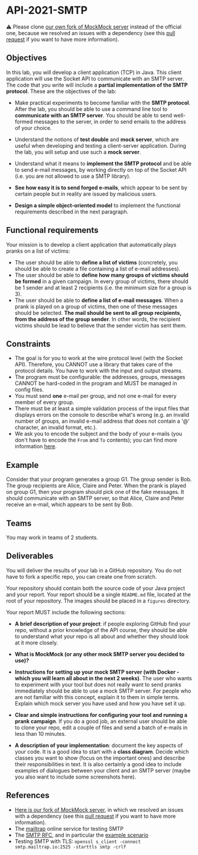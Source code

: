 # API-2021-SMTP

⚠️ Please clone [our own fork of MockMock server](https://github.com/HEIGVD-Course-API/MockMock) instead of the official one, because we resolved an issues with a dependency (see this [pull request](https://github.com/tweakers/MockMock/pull/8) if you want to have more information).

## Objectives

In this lab, you will develop a client application (TCP) in Java. This client application will use the Socket API to communicate with an SMTP server. The code that you write will include a **partial implementation of the SMTP protocol**. These are the objectives of the lab:

* Make practical experiments to become familiar with the **SMTP protocol**. After the lab, you should be able to use a command line tool to **communicate with an SMTP server**. You should be able to send well-formed messages to the server, in order to send emails to the address of your choice.

* Understand the notions of **test double** and **mock server**, which are useful when developing and testing a client-server application. During the lab, you will setup and use such a **mock server**.

* Understand what it means to **implement the SMTP protocol** and be able to send e-mail messages, by working directly on top of the Socket API (i.e. you are not allowed to use a SMTP library).

* **See how easy it is to send forged e-mails**, which appear to be sent by certain people but in reality are issued by malicious users.

* **Design a simple object-oriented model** to implement the functional requirements described in the next paragraph.


## Functional requirements

Your mission is to develop a client application that automatically plays pranks on a list of victims:

* The user should be able to **define a list of victims** (concretely, you should be able to create a file containing a list of e-mail addresses).
* The user should be able to **define how many groups of victims should be formed** in a given campaign. In every group of victims, there should be 1 sender and at least 2 recipients (i.e. the minimum size for a group is 3).
* The user should be able to **define a list of e-mail messages**. When a prank is played on a group of victims, then one of these messages should be selected. **The mail should be sent to all group recipients, from the address of the group sender**. In other words, the recipient victims should be lead to believe that the sender victim has sent them.

## Constraints

- The goal is for you to work at the wire protocol level (with the Socket API). Therefore, you CANNOT use a library that takes care of the protocol details. You have to work with the input and output streams.
- The program must be configurable: the addresses, groups, messages CANNOT be hard-coded in the program and MUST be managed in config files.
- You must send **one** e-mail per group, and not one e-mail for every member of every group.
- There must be at least a simple validation process of the input files that displays errors on the console to describe what's wrong (e.g. an invalid number of groups, an invalid e-mail address that does not contain a '@' character, an invalid format, etc.).
- We ask you to encode the subject and the body of your e-mails (you don't have to encode the `From` and `To` contents); you can find more information [here](https://ncona.com/2011/06/using-utf-8-characters-on-an-e-mail-subject/).


## Example

Consider that your program generates a group G1. The group sender is Bob. The group recipients are Alice, Claire and Peter. When the prank is played on group G1, then your program should pick one of the fake messages. It should communicate with an SMTP server, so that Alice, Claire and Peter receive an e-mail, which appears to be sent by Bob.

## Teams

You may work in teams of 2 students.

## Deliverables

You will deliver the results of your lab in a GitHub repository. You do not have to fork a specific repo, you can create one from scratch.

Your repository should contain both the source code of your Java project and your report. Your report should be a single `README.md` file, located at the root of your repository. The images should be placed in a `figures` directory.

Your report MUST include the following sections:

* **A brief description of your project**: if people exploring GitHub find your repo, without a prior knowledge of the API course, they should be able to understand what your repo is all about and whether they should look at it more closely.

* **What is MockMock (or any other mock SMTP server you decided to use)?**

* **Instructions for setting up your mock SMTP server (with Docker - which you will learn all about in the next 2 weeks)**. The user who wants to experiment with your tool but does not really want to send pranks immediately should be able to use a mock SMTP server. For people who are not familiar with this concept, explain it to them in simple terms. Explain which mock server you have used and how you have set it up.

* **Clear and simple instructions for configuring your tool and running a prank campaign**. If you do a good job, an external user should be able to clone your repo, edit a couple of files and send a batch of e-mails in less than 10 minutes.

* **A description of your implementation**: document the key aspects of your code. It is a good idea to start with a **class diagram**. Decide which classes you want to show (focus on the important ones) and describe their responsibilities in text. It is also certainly a good idea to include examples of dialogues between your client and an SMTP server (maybe you also want to include some screenshots here).

## References

* [Here is our fork of MockMock server](https://github.com/HEIGVD-Course-API/MockMock), in which we resolved an issues with a dependency (see this [pull request](https://github.com/tweakers/MockMock/pull/8) if you want to have more information).
* The [mailtrap](<https://mailtrap.io/>) online service for testing SMTP
* The [SMTP RFC](<https://tools.ietf.org/html/rfc5321#appendix-D>), and in particular the [example scenario](<https://tools.ietf.org/html/rfc5321#appendix-D>)
* Testing SMTP with TLS: `openssl s_client -connect smtp.mailtrap.io:2525 -starttls smtp -crlf`
